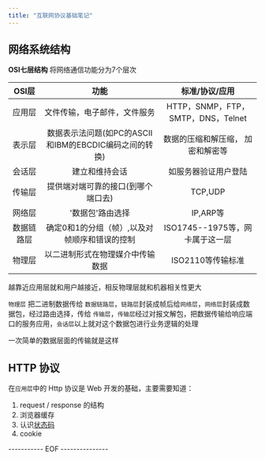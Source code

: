 ```yaml
---
title: "互联网协议基础笔记"
---
```


## 网络系统结构

**OSI七层结构** 将网络通信功能分为7个层次

| OSI层 | 功能 | 标准/协议/应用 |
|:---:|:---:|:---:|
| 应用层 | 文件传输，电子邮件，文件服务 | HTTP，SNMP，FTP，SMTP，DNS，Telnet |
| 表示层 | 数据表示法问题(如PC的ASCII和IBM的EBCDIC编码之间的转换) | 数据的压缩和解压缩， 加密和解密等 |
| 会话层 | 建立和维持会话 | 如服务器验证用户登陆 |
| 传输层 | 提供端对端可靠的接口(到哪个端口去) | TCP,UDP |
| 网络层 | '数据包'路由选择 | IP,ARP等 |
| 数据链路层 | 确定0和1的分组（帧）,以及对帧顺序和错误的控制 | ISO1745--1975等，网卡属于这一层 |
| 物理层 | 以二进制形式在物理媒介中传输数据 | ISO2110等传输标准 |

<!--break-->

越靠近应用层就和用户越接近，相反物理层就和机器相关性更大

`物理层` 把二进制数据传给 `数据链路层`，`链路层`封装成帧后给`网络层`，`网络层`封装成数据包，经过路由选择，传给 `传输层`，`传输层`经过对报文解包，把数据传输给响应端口的服务应用，`会话层`以上就对这个数据包进行业务逻辑的处理

一次简单的数据层面的传输就是这样

## HTTP 协议

在`应用层`中的 Http 协议是 Web 开发的基础，主要需要知道：

1. request / response 的结构
2. 浏览器缓存
3. 认识[状态码](http://baike.baidu.com/link?url=VNa-zDXuWlgAIofZ3oigXOeYCYcPusYrfMzj_5IQKye_j0dul_H0mvPV8d60vmZ-_oJXL5M2rZJUkWRQTnV8c_)
4. cookie

----------- EOF ---------------

